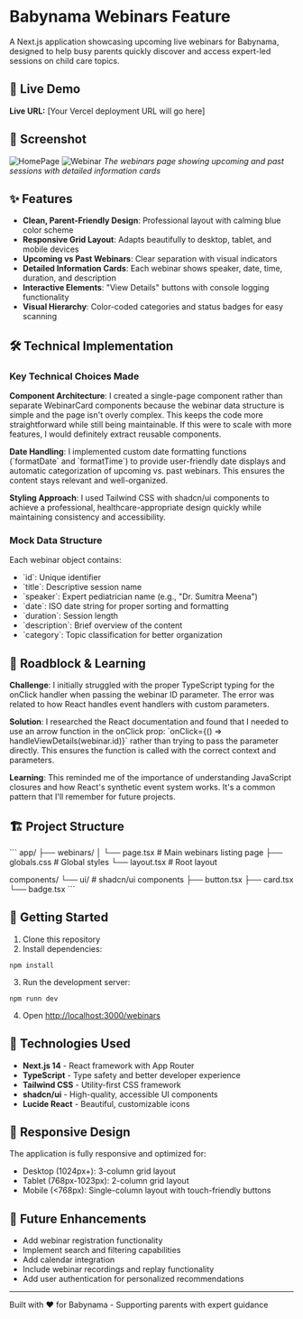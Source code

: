 # Babynama Webinars Feature

A Next.js application showcasing upcoming live webinars for Babynama, designed to help busy parents quickly discover and access expert-led sessions on child care topics.

## 🚀 Live Demo

**Live URL:** [Your Vercel deployment URL will go here]

## 📸 Screenshot

![HomePage](https://github.com/user-attachments/assets/5a2fa547-29be-49e3-ae11-ef1867d48294)
![Webinar](https://github.com/user-attachments/assets/4ca1ed55-61e7-4d03-8278-e8ce82bcf22b)
*The webinars page showing upcoming and past sessions with detailed information cards*

## ✨ Features

- **Clean, Parent-Friendly Design**: Professional layout with calming blue color scheme
- **Responsive Grid Layout**: Adapts beautifully to desktop, tablet, and mobile devices
- **Upcoming vs Past Webinars**: Clear separation with visual indicators
- **Detailed Information Cards**: Each webinar shows speaker, date, time, duration, and description
- **Interactive Elements**: "View Details" buttons with console logging functionality
- **Visual Hierarchy**: Color-coded categories and status badges for easy scanning

## 🛠️ Technical Implementation

### Key Technical Choices Made

**Component Architecture**: I created a single-page component rather than separate WebinarCard components because the webinar data structure is simple and the page isn't overly complex. This keeps the code more straightforward while still being maintainable. If this were to scale with more features, I would definitely extract reusable components.

**Date Handling**: I implemented custom date formatting functions (\`formatDate\` and \`formatTime\`) to provide user-friendly date displays and automatic categorization of upcoming vs. past webinars. This ensures the content stays relevant and well-organized.

**Styling Approach**: I used Tailwind CSS with shadcn/ui components to achieve a professional, healthcare-appropriate design quickly while maintaining consistency and accessibility.

### Mock Data Structure

Each webinar object contains:
- \`id\`: Unique identifier
- \`title\`: Descriptive session name
- \`speaker\`: Expert pediatrician name (e.g., "Dr. Sumitra Meena")
- \`date\`: ISO date string for proper sorting and formatting
- \`duration\`: Session length
- \`description\`: Brief overview of the content
- \`category\`: Topic classification for better organization

## 🚧 Roadblock & Learning

**Challenge**: I initially struggled with the proper TypeScript typing for the onClick handler when passing the webinar ID parameter. The error was related to how React handles event handlers with custom parameters.

**Solution**: I researched the React documentation and found that I needed to use an arrow function in the onClick prop: \`onClick={() => handleViewDetails(webinar.id)}\` rather than trying to pass the parameter directly. This ensures the function is called with the correct context and parameters.

**Learning**: This reminded me of the importance of understanding JavaScript closures and how React's synthetic event system works. It's a common pattern that I'll remember for future projects.

## 🏗️ Project Structure

\`\`\`
app/
├── webinars/
│   └── page.tsx          # Main webinars listing page
├── globals.css           # Global styles
└── layout.tsx           # Root layout

components/
└── ui/                  # shadcn/ui components
    ├── button.tsx
    ├── card.tsx
    └── badge.tsx
\`\`\`

## 🚀 Getting Started

1. Clone this repository
2. Install dependencies:
```
npm install
```
3. Run the development server:
```
npm runn dev
```
4. Open [http://localhost:3000/webinars](http://localhost:3000/webinars)

## 🔧 Technologies Used

- **Next.js 14** - React framework with App Router
- **TypeScript** - Type safety and better developer experience
- **Tailwind CSS** - Utility-first CSS framework
- **shadcn/ui** - High-quality, accessible UI components
- **Lucide React** - Beautiful, customizable icons

## 📱 Responsive Design

The application is fully responsive and optimized for:
- Desktop (1024px+): 3-column grid layout
- Tablet (768px-1023px): 2-column grid layout  
- Mobile (<768px): Single-column layout with touch-friendly buttons

## 🎯 Future Enhancements

- Add webinar registration functionality
- Implement search and filtering capabilities
- Add calendar integration
- Include webinar recordings and replay functionality
- Add user authentication for personalized recommendations

---

Built with ❤️ for Babynama - Supporting parents with expert guidance
